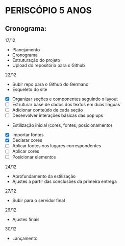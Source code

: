 # PERISCÓPIO 5 ANOS

## Cronograma:
17/12
- Planejamento
- Cronograma
- Estruturação do projeto
- Upload do repositório para o Github

22/12
- Subir repo para o Github do Germano
- Esqueleto do site
- [x] Organizar seções e componentes seguindo o layout
- [ ] Estruturar base de dados dos textos em duas línguas
- [ ] Adicionar conteúdo de cada seção
- [ ] Desenvolver interações básicas das pop ups

- Estilização inicial (cores, fontes, posicionamento)
- [x] Importar fontes
- [x] Declarar cores
- [ ] Aplicar fontes nos lugares correspondentes
- [ ] Aplicar cores
- [ ] Posicionar elementos

24/12
- Aprofundamento da estilização
- Ajustes a partir das conclusões da primeira entrega

27/12
- Subir para o servidor final

29/12
- Ajustes finais

30/12
- Lançamento